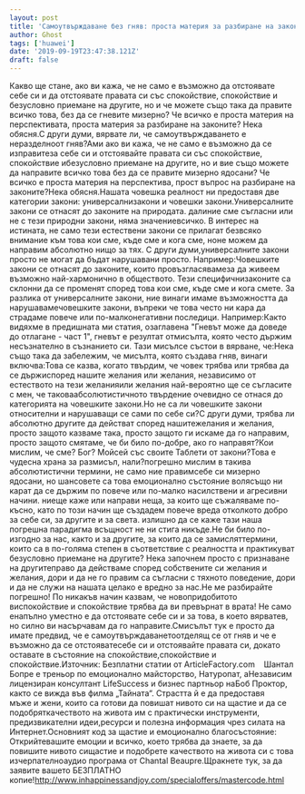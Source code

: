 ```yaml
---
layout: post
title: 'Самоутвърждаване без гняв: проста материя за разбиране на законите'
author: Ghost
tags: ['huawei']
date: '2019-09-19T23:47:38.121Z'
draft: false
---
```


Какво ще стане, ако ви кажа, че не само е възможно да отстоявате себе си и да отстоявате правата си със спокойствие, спокойствие и безусловно приемане на другите, но и че можете също така да правите всичко това, без да се гневите мизерно? Че всичко е проста материя на перспективата, проста материя за разбиране на законите? Нека обясня.С други думи, вярвате ли, че самоутвърждаването е неразделноот гняв?Ами ако ви кажа, че не само е възможно да се изправитеза себе си и отстоявайте правата си със спокойствие, спокойствие ибезусловно приемане на другите, но и вие също можете да направите всичко това без да се правите мизерно ядосани? Че всичко е проста материя на перспектива, прост въпрос на разбиране на законите?Нека обясня.Нашата човешка реалност ни предоставя две категории закони: универсалнизакони и човешки закони.Универсалните закони се отнасят до законите на природата. далиние сме съгласни или не с тези природни закони, няма значениевсичко. В интерес на истината, не само тези естествени закони се прилагат безвсяко внимание към това кои сме, къде сме и кога сме, ноне можем да направим абсолютно нищо за тях. С други думи,универсалните закони просто не могат да бъдат нарушавани просто. Например:Човешките закони се отнасят до законите, които провъзгласявамеза да живеем възможно най-хармонично в обществото. Тези специфичнизаконите са склонни да се променят според това кои сме, къде сме и кога смете. За разлика от универсалните закони, ние винаги имаме възможността да нарушавамечовешките закони, въпреки че това често ни кара да страдаме повече или по-малконегативни последици. Например:Както видяхме в предишната ми статия, озаглавена "Гневът може да доведе до отлагане - част 1", гневът е резултат отмисълта, която често държим несъзнателно в съзнанието си. Тази мисълсе състои в вярване, че:Нека също така да забележим, че мисълта, която създава гняв, винаги включва:Това се казва, когато твърдим, че човек трябва или трябва да се държиспоред нашите желания или желания, независимо от естеството на тези желанияили желания най-вероятно ще се съгласите с мен, че таковаабсолютистичното твърдение очевидно се отнася до категорията на човешките закони.Но не са ли човешките закони относителни и нарушаващи се сами по себе си?С други думи, трябва ли абсолютно другите да действат според нашитежелания и желания, просто защото казваме така, просто защото ги искаме да го направим, просто защото смятаме, че би било по-добре, ако го направят?Кои мислим, че сме? Бог? Мойсей със своите Таблети от закони?Това е чудесна храна за размисъл, нали?погрешно мислим в такива абсолютистични термини, не само ние правимсебе си мизерно ядосани, но шансовете са това емоционално състояние волясъщо ни карат да се държим по повече или по-малко насилствени и агресивни начини. ниеще каже или направи неща, за които ще съжаляваме по-късно, като по този начин ще създадем повече вреда отколкото добро за себе си, за другите и за света. излишно да се каже тази наша погрешна парадигма всъщност не ни стига никъде.Не би било по-изгодно за нас, както и за другите, за които да се замисляттермини, които са в по-голяма степен в съответствие с реалността и практикуват безусловно приемане на другите? Нека започнем просто с признаване на другитеправо да действаме според собствените си желания и желания, дори и да не го правим са съгласни с тяхното поведение, дори и да не служи на нашата целако е вредно за нас.Не ме разбирайте погрешно! По никакъв начин казвам, че новопридобитото виспокойствие и спокойствие трябва да ви превърнат в врата! Не само енапълно уместно е да отстоявате себе си и за това, в което вярватев, но силно ви насърчавам да го направите.Смисълът тук е просто да имате предвид, че е самоутвърждаванетоотделящ се от гняв и че е възможно да се отстояватесебе си и отстоявайте правата си, докато оставате в състояние на спокойствие,спокойствие и спокойствие.Източник: Безплатни статии от ArticleFactory.com    Шантал Бопре е треньор по емоционално майсторство, Натуропат, аНезависим лицензиран консултант LifeSuccess и бизнес партньор наБоб Проктор, както се вижда във филма „Тайната“. Страстта й е да предоставя мъже и жени, които са готови да повишат нивото си на щастие и да се подобряткачеството на живота им с практически инструменти, предизвикателни идеи,ресурси и полезна информация чрез силата на Интернет.Основният код за щастие и емоционално благосъстояние: Открийтевашите емоции и всичко, което трябва да знаете, за да повишите нивото сищастие и подобрете качеството на живота си с това изчерпателноаудио програма от Chantal Beaupre.Щракнете тук, за да заявите вашето БЕЗПЛАТНО копие!http://www.inhappinessandjoy.com/specialoffers/mastercode.html
